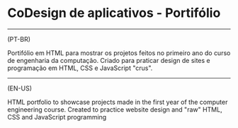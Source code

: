 # CoDesign de aplicativos - Portifólio
---
(PT-BR)

Portifólio em HTML para mostrar os projetos feitos no primeiro ano do curso de engenharia da computação. Criado para praticar design de sites e programação em HTML, CSS e JavaScript "crus".

---
(EN-US)

HTML portfolio to showcase projects made in the first year of the computer engineering course. Created to practice website design and "raw" HTML, CSS and JavaScript programming
